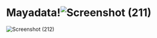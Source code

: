 # Mayadata!![Screenshot (211)](https://user-images.githubusercontent.com/78253692/115185525-9f04e400-a0fd-11eb-9fed-a7926d6aba2d.png)
![Screenshot (212)](https://user-images.githubusercontent.com/78253692/115185533-a3310180-a0fd-11eb-8723-fb1deb7e2bb5.png)

